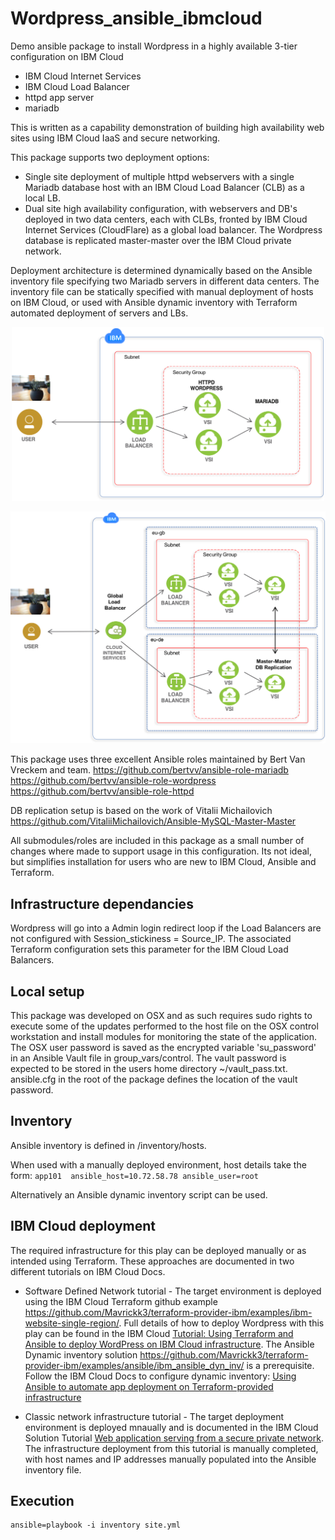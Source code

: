 # Wordpress_ansible_ibmcloud

Demo ansible package to install Wordpress in a highly available 3-tier configuration on IBM Cloud
 - IBM Cloud Internet Services
 - IBM Cloud Load Balancer
 - httpd app server
 - mariadb 

This is written as a capability demonstration of building high availability web sites using IBM Cloud IaaS and secure networking. 


This package supports two deployment options: 
- Single site deployment of multiple httpd webservers with a single Mariadb database host with an IBM Cloud Load Balancer (CLB) as a local LB. 
- Dual site high availability configuration, with webservers and DB's deployed in two data centers, each with CLBs, fronted by IBM Cloud Internet Services (CloudFlare) as a global load balancer. The Wordpress database is replicated master-master over the IBM Cloud private network. 

Deployment architecture is determined dynamically based on the Ansible inventory file specifying two Mariadb servers in different data centers. The inventory file can be statically specified with manual deployment of hosts on IBM Cloud, or used with Ansible dynamic inventory with Terraform automated deployment of servers and LBs.  


<p style="text-align: center;">
  <img src="images/WordpressCLB.png" alt="CLB single site" width="500"/>
</p>

<p style="text-align: center;">
  <img src="images/WordpressGLB.png" alt="GLB dual site" width="600"/>
</p>


This package uses three excellent Ansible roles maintained by Bert Van Vreckem and team. 
https://github.com/bertvv/ansible-role-mariadb
https://github.com/bertvv/ansible-role-wordpress
https://github.com/bertvv/ansible-role-httpd

DB replication setup is based on the work of Vitalii Michailovich
https://github.com/VitaliiMichailovich/Ansible-MySQL-Master-Master


All submodules/roles are included in this package as a small number of changes where made to support usage in this configuration. Its not ideal, but simplifies installation for users who are new to IBM Cloud, Ansible and Terraform. 

## Infrastructure dependancies
Wordpress will go into a Admin login redirect loop if the Load Balancers are not configured with Session_stickiness = Source_IP. The associated Terraform configuration sets this parameter for the IBM Cloud Load Balancers.

## Local setup
This package was developed on OSX and as such requires sudo rights to execute some of the updates performed to the host file on the OSX control workstation and install modules for monitoring the state of the application. The OSX user password is saved as the encrypted variable 'su_password' in an Ansible Vault file in group_vars/control. The vault password is expected to be stored in the users home directory  ~/vault_pass.txt. ansible.cfg in the root of the package defines the location of the vault password. 


## Inventory
Ansible inventory is defined in /inventory/hosts.

When used with a manually deployed environment, host details take the form:
`app101  ansible_host=10.72.58.78 ansible_user=root`

Alternatively an Ansible dynamic inventory script can be used. 

## IBM Cloud deployment
The required infrastructure for this play can be deployed manually or as intended using Terraform. These approaches are documented in two different tutorials on IBM Cloud Docs.

- Software Defined Network tutorial - The target environment is deployed using the IBM Cloud Terraform github example https://github.com/Mavrickk3/terraform-provider-ibm/examples/ibm-website-single-region/. Full details of how to deploy Wordpress with this play can be found in the IBM Cloud [Tutorial: Using Terraform and Ansible to deploy WordPress on IBM Cloud infrastructure](https://cloud.ibm.com/docs/terraform/tutorials/wordpress_with_terraform_and_ansible.html#deploy_wordpress). The Ansible Dynamic inventory solution https://github.com/Mavrickk3/terraform-provider-ibm/examples/ansible/ibm_ansible_dyn_inv/ is a prerequisite. Follow the IBM Cloud Docs to configure dynamic inventory: [Using Ansible to automate app deployment on Terraform-provided infrastructure](https://cloud.ibm.com/docs/terraform/ansible/ansible.html#ansible)


- Classic network infrastructure tutorial - The target deployment environment is deployed mnaually and is documented in the IBM Cloud Solution Tutorial [Web application serving from a secure private network](https://cloud.ibm.com/docs/tutorials/web-app-private-network.html#web-application-serving-from-a-secure-private-network). The infrastructure deployment from this tutorial is manually completed, with host names and IP addresses manually populated into the Ansible inventory file. 



## Execution
 
```
ansible=playbook -i inventory site.yml
```

